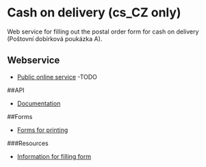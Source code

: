 # Cash on delivery (cs_CZ only)
Web service for filling out the postal order form for cash on delivery (Poštovní dobírková poukázka A).

## Webservice
- [Public online service](#) -TODO

##API
- [Documentation](http://kibo.github.io/cash_on_delivery/)
 
##Forms
- [Forms for printing](https://www.postshop.cz/cs/archove-provedeni/postovni-poukazka-a-dobirkova-s-adresnim/p&id=50) 

###Resources
- [Information for filling form](http://www.ceskaposta.cz/sluzby/platebni-a-financni-sluzby-cr/postovni-poukazka-a)

